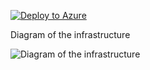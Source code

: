 [![Deploy to Azure](https://aka.ms/deploytoazurebutton)](https://portal.azure.com/#create/Microsoft.Template/uri/https%3A%2F%2Fraw.githubusercontent.com%2Fjimgodden%2FAzure_Networking_Labs%2Fmain%2FScenario-ELBRepro%2Fsrc%2Fmain.json)


Diagram of the infrastructure

![Diagram of the infrastructure](diagram.drawio.png)
